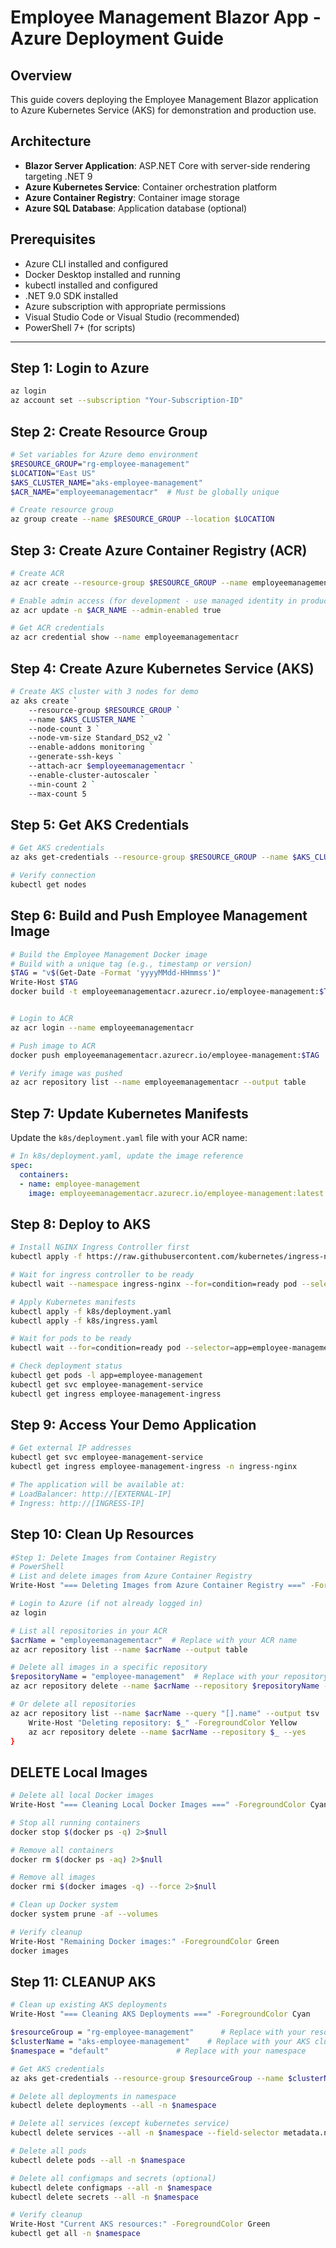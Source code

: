 # Employee Management Blazor App - Azure Deployment Guide

## Overview
This guide covers deploying the Employee Management Blazor application to Azure Kubernetes Service (AKS) for demonstration and production use.

## Architecture
- **Blazor Server Application**: ASP.NET Core with server-side rendering targeting .NET 9
- **Azure Kubernetes Service**: Container orchestration platform
- **Azure Container Registry**: Container image storage
- **Azure SQL Database**: Application database (optional)

## Prerequisites
- Azure CLI installed and configured
- Docker Desktop installed and running
- kubectl installed and configured
- .NET 9.0 SDK installed
- Azure subscription with appropriate permissions
- Visual Studio Code or Visual Studio (recommended)
- PowerShell 7+ (for scripts)

---

## Step 1: Login to Azure

```bash
az login
az account set --subscription "Your-Subscription-ID"
```

## Step 2: Create Resource Group

```bash
# Set variables for Azure demo environment
$RESOURCE_GROUP="rg-employee-management"
$LOCATION="East US"
$AKS_CLUSTER_NAME="aks-employee-management"
$ACR_NAME="employeemanagementacr"  # Must be globally unique

# Create resource group
az group create --name $RESOURCE_GROUP --location $LOCATION
```

## Step 3: Create Azure Container Registry (ACR)

```bash
# Create ACR
az acr create --resource-group $RESOURCE_GROUP --name employeemanagementacr --sku Basic

# Enable admin access (for development - use managed identity in production)
az acr update -n $ACR_NAME --admin-enabled true

# Get ACR credentials
az acr credential show --name employeemanagementacr
```

## Step 4: Create Azure Kubernetes Service (AKS)

```bash
# Create AKS cluster with 3 nodes for demo
az aks create `
    --resource-group $RESOURCE_GROUP `
    --name $AKS_CLUSTER_NAME `
    --node-count 3 `            
    --node-vm-size Standard_DS2_v2 `
    --enable-addons monitoring `
    --generate-ssh-keys `
    --attach-acr $employeemanagementacr `
    --enable-cluster-autoscaler `
    --min-count 2 `
    --max-count 5
```

## Step 5: Get AKS Credentials

```bash
# Get AKS credentials
az aks get-credentials --resource-group $RESOURCE_GROUP --name $AKS_CLUSTER_NAME

# Verify connection
kubectl get nodes
```

## Step 6: Build and Push Employee Management Image

```bash
# Build the Employee Management Docker image
# Build with a unique tag (e.g., timestamp or version)
$TAG = "v$(Get-Date -Format 'yyyyMMdd-HHmmss')"
Write-Host $TAG
docker build -t employeemanagementacr.azurecr.io/employee-management:$TAG .


# Login to ACR
az acr login --name employeemanagementacr

# Push image to ACR
docker push employeemanagementacr.azurecr.io/employee-management:$TAG

# Verify image was pushed
az acr repository list --name employeemanagementacr --output table
```

## Step 7: Update Kubernetes Manifests

Update the `k8s/deployment.yaml` file with your ACR name:

```yaml
# In k8s/deployment.yaml, update the image reference
spec:
  containers:
  - name: employee-management
    image: employeemanagementacr.azurecr.io/employee-management:latest
```

## Step 8: Deploy to AKS

```bash
# Install NGINX Ingress Controller first
kubectl apply -f https://raw.githubusercontent.com/kubernetes/ingress-nginx/controller-v1.8.2/deploy/static/provider/cloud/deploy.yaml

# Wait for ingress controller to be ready
kubectl wait --namespace ingress-nginx --for=condition=ready pod --selector=app.kubernetes.io/component=controller --timeout=120s

# Apply Kubernetes manifests
kubectl apply -f k8s/deployment.yaml
kubectl apply -f k8s/ingress.yaml

# Wait for pods to be ready
kubectl wait --for=condition=ready pod --selector=app=employee-management --timeout=300s

# Check deployment status
kubectl get pods -l app=employee-management
kubectl get svc employee-management-service
kubectl get ingress employee-management-ingress
```

## Step 9: Access Your Demo Application

```bash
# Get external IP addresses
kubectl get svc employee-management-service
kubectl get ingress employee-management-ingress -n ingress-nginx

# The application will be available at:
# LoadBalancer: http://[EXTERNAL-IP]
# Ingress: http://[INGRESS-IP]
```

## Step 10: Clean Up Resources

```bash
#Step 1: Delete Images from Container Registry
# PowerShell
# List and delete images from Azure Container Registry
Write-Host "=== Deleting Images from Azure Container Registry ===" -ForegroundColor Cyan

# Login to Azure (if not already logged in)
az login

# List all repositories in your ACR
$acrName = "employeemanagementacr"  # Replace with your ACR name
az acr repository list --name $acrName --output table

# Delete all images in a specific repository
$repositoryName = "employee-management"  # Replace with your repository name
az acr repository delete --name $acrName --repository $repositoryName --yes

# Or delete all repositories
az acr repository list --name $acrName --query "[].name" --output tsv | ForEach-Object {
    Write-Host "Deleting repository: $_" -ForegroundColor Yellow
    az acr repository delete --name $acrName --repository $_ --yes
}
```

## DELETE Local Images
```bash
# Delete all local Docker images
Write-Host "=== Cleaning Local Docker Images ===" -ForegroundColor Cyan

# Stop all running containers
docker stop $(docker ps -q) 2>$null

# Remove all containers
docker rm $(docker ps -aq) 2>$null

# Remove all images
docker rmi $(docker images -q) --force 2>$null

# Clean up Docker system
docker system prune -af --volumes

# Verify cleanup
Write-Host "Remaining Docker images:" -ForegroundColor Green
docker images
```

## Step 11: CLEANUP AKS

```bash
# Clean up existing AKS deployments
Write-Host "=== Cleaning AKS Deployments ===" -ForegroundColor Cyan

$resourceGroup = "rg-employee-management"      # Replace with your resource group
$clusterName = "aks-employee-management"    # Replace with your AKS cluster name
$namespace = "default"               # Replace with your namespace

# Get AKS credentials
az aks get-credentials --resource-group $resourceGroup --name $clusterName --overwrite-existing

# Delete all deployments in namespace
kubectl delete deployments --all -n $namespace

# Delete all services (except kubernetes service)
kubectl delete services --all -n $namespace --field-selector metadata.name!=kubernetes

# Delete all pods
kubectl delete pods --all -n $namespace

# Delete all configmaps and secrets (optional)
kubectl delete configmaps --all -n $namespace
kubectl delete secrets --all -n $namespace

# Verify cleanup
Write-Host "Current AKS resources:" -ForegroundColor Green
kubectl get all -n $namespace

```
